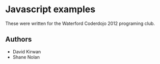 # Javascript examples 
These were written for the Waterford Coderdojo 2012 programing club.


## Authors

- David Kirwan
- Shane Nolan
